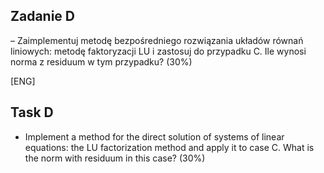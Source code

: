 ## Zadanie D 
– Zaimplementuj metodę bezpośredniego rozwiązania układów równań liniowych: metodę faktoryzacji LU i zastosuj do przypadku C. Ile wynosi
norma z residuum w tym przypadku? (30%)

[ENG]

## Task D

- Implement a method for the direct solution of systems of linear equations: the LU factorization method and apply it to case C. What is the
norm with residuum in this case? (30%)